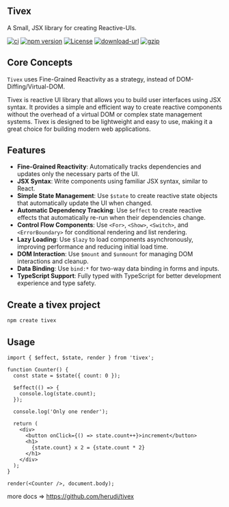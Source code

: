 ## Tivex

A Small, JSX library for creating Reactive-UIs.

[![ci](https://github.com/herudi/tivex/workflows/ci/badge.svg)](https://github.com/herudi/tivex)
[![npm version](https://img.shields.io/badge/npm-0.0.1-blue.svg)](https://npmjs.org/package/tivex)
[![License](https://img.shields.io/:license-mit-blue.svg)](http://badges.mit-license.org)
[![download-url](https://img.shields.io/npm/dm/tivex.svg)](https://npmjs.org/package/tivex)
[![gzip](https://img.shields.io/bundlephobia/minzip/tivex)](https://github.com/herudi/tivex)

## Core Concepts

`Tivex` uses Fine-Grained Reactivity as a strategy, instead of
DOM-Diffing/Virtual-DOM.

Tivex is reactive UI library that allows you to build user interfaces
using JSX syntax. It provides a simple and efficient way to create reactive
components without the overhead of a virtual DOM or complex state management
systems. Tivex is designed to be lightweight and easy to use, making it a great choice for building modern web applications.

## Features

- **Fine-Grained Reactivity**: Automatically tracks dependencies and updates
  only the necessary parts of the UI.
- **JSX Syntax**: Write components using familiar JSX syntax, similar to React.
- **Simple State Management**: Use `$state` to create reactive state objects
  that automatically update the UI when changed.
- **Automatic Dependency Tracking**: Use `$effect` to create reactive effects
  that automatically re-run when their dependencies change.
- **Control Flow Components**: Use `<For>`, `<Show>`, `<Switch>`, and `<ErrorBoundary>` for conditional rendering and list rendering.
- **Lazy Loading**: Use `$lazy` to load components asynchronously, improving
  performance and reducing initial load time.
- **DOM Interaction**: Use `$mount` and `$unmount` for managing DOM interactions
  and cleanup.
- **Data Binding**: Use `bind:*` for two-way data binding in forms and inputs.
- **TypeScript Support**: Fully typed with TypeScript for better development
  experience and type safety.

## Create a tivex project

```bash
npm create tivex
```

## Usage

```tsx
import { $effect, $state, render } from 'tivex';

function Counter() {
  const state = $state({ count: 0 });

  $effect(() => {
    console.log(state.count);
  });

  console.log('Only one render');

  return (
    <div>
      <button onClick={() => state.count++}>increment</button>
      <h1>
        {state.count} x 2 = {state.count * 2}
      </h1>
    </div>
  );
}

render(<Counter />, document.body);
```

more docs => https://github.com/herudi/tivex
